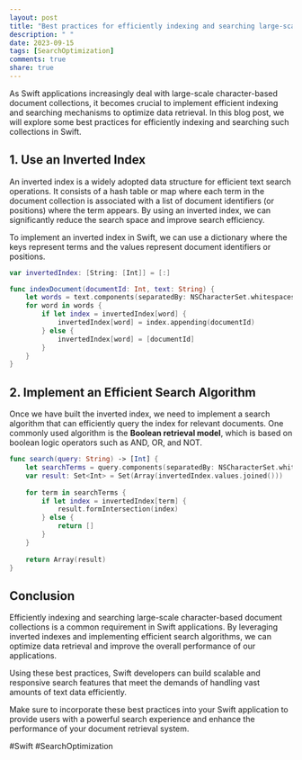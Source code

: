 ```yaml
---
layout: post
title: "Best practices for efficiently indexing and searching large-scale character-based document collections in Swift applications"
description: " "
date: 2023-09-15
tags: [SearchOptimization]
comments: true
share: true
---
```


As Swift applications increasingly deal with large-scale character-based document collections, it becomes crucial to implement efficient indexing and searching mechanisms to optimize data retrieval. In this blog post, we will explore some best practices for efficiently indexing and searching such collections in Swift.

## 1. Use an Inverted Index

An inverted index is a widely adopted data structure for efficient text search operations. It consists of a hash table or map where each term in the document collection is associated with a list of document identifiers (or positions) where the term appears. By using an inverted index, we can significantly reduce the search space and improve search efficiency.

To implement an inverted index in Swift, we can use a dictionary where the keys represent terms and the values represent document identifiers or positions.

```swift
var invertedIndex: [String: [Int]] = [:]

func indexDocument(documentId: Int, text: String) {
    let words = text.components(separatedBy: NSCharacterSet.whitespacesAndNewlines)
    for word in words {
        if let index = invertedIndex[word] {
            invertedIndex[word] = index.appending(documentId)
        } else {
            invertedIndex[word] = [documentId]
        }
    }
}
```

## 2. Implement an Efficient Search Algorithm

Once we have built the inverted index, we need to implement a search algorithm that can efficiently query the index for relevant documents. One commonly used algorithm is the **Boolean retrieval model**, which is based on boolean logic operators such as AND, OR, and NOT.

```swift
func search(query: String) -> [Int] {
    let searchTerms = query.components(separatedBy: NSCharacterSet.whitespaces)
    var result: Set<Int> = Set(Array(invertedIndex.values.joined()))
    
    for term in searchTerms {
        if let index = invertedIndex[term] {
            result.formIntersection(index)
        } else {
            return []
        }
    }
    
    return Array(result)
}
```

## Conclusion

Efficiently indexing and searching large-scale character-based document collections is a common requirement in Swift applications. By leveraging inverted indexes and implementing efficient search algorithms, we can optimize data retrieval and improve the overall performance of our applications.

Using these best practices, Swift developers can build scalable and responsive search features that meet the demands of handling vast amounts of text data efficiently.

Make sure to incorporate these best practices into your Swift application to provide users with a powerful search experience and enhance the performance of your document retrieval system.

#Swift #SearchOptimization